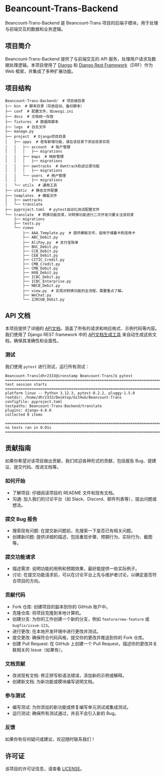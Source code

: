 # Beancount-Trans-Backend

Beancount-Trans-Backend 是 Beancount-Trans 项目的后端子模块，用于处理与前端交互的数据和业务逻辑。

## 项目简介

Beancount-Trans-Backend 提供了与前端交互的 API 服务，处理用户请求及数据处理逻辑。本项目使用了 [Django](https://www.django-rest-framework.org/) 和 [Django Rest Framework](https://www.django-rest-framework.org/)（DRF）作为 Web 框架，并集成了多种扩展功能。

## 项目结构

```shell
Beancount-Trans-Backend/  # 项目根目录
├── bin  # 脚本目录（存放启动、备份脚本）
├── conf  # 配置文件，如uwsgi.ini
├── docs  # 文档统一存放
├── fixtures  # 数据库脚本
├── logs  # 日志文件
├── manage.py
├── project  # Django项目目录
│   ├── apps  # 若有新增功能，请在该目录下添加目录实现
│   │   ├── account  # 账户管理
│   │   │   ├── migrations
│   │   ├── maps  # 映射管理
│   │   │   ├── migrations
│   │   ├── owntracks  # Owntrack轨迹记录功能
│   │   │   ├── migrations
│   │   └── users  # 用户管理
│   │       ├── migrations
│   └── utils  # 通用工具
├── static  # 静态文件配置
├── templates  # 模板文件
│   ├── owntracks
│   └── translate
├── pyproject.toml  # pytest自动化测试配置文件
└── translate  # 转换功能目录，对转换功能进行二次开发只要关注该目录
    ├── migrations
    ├── tests.py
    └── views
        ├── AAA_Template.py  # 提供模板文件，适用于储蓄卡和信用卡
        ├── ABC_Debit.py
        ├── AliPay.py  # 支付宝账单
        ├── BOC_Debit.py
        ├── CCB_Debit.py
        ├── CEB_Debit.py
        ├── CITIC_Credit.py
        ├── CMB_Credit.py
        ├── CMB_Debit.py
        ├── HXB_Debit.py
        ├── ICBC_Debit.py
        ├── ICBC_Enterprise.py
        ├── NBCB_Debit.py
        ├── view.py  # 实现对转换功能的全流程，需要重点了解。
        ├── WeChat.py
        └── ZJRCUB_Debit.py
```

## API 文档

本项目提供了详细的 [API文档](https://trans.dhr2333.cn/docs/)，涵盖了所有的请求和响应格式、示例代码等内容。我们使用了 Django REST framework 中的 [API文档生成工具](https://www.django-rest-framework.org/topics/documenting-your-api/#third-party-packages-for-openapi-support) 来自动生成这些文档，确保其准确性和全面性。

### 测试

我们使用 `pytest` 进行测试，运行所有测试：

```shell
Beancount-Trans[dhr2333@ironstamp Beancount-Trans]$ pytest
================================================================================================================= test session starts =================================================================================================================
platform linux -- Python 3.12.3, pytest-8.2.2, pluggy-1.5.0
rootdir: /home/dhr2333/Desktop/GitHub/Beancount-Trans
configfile: pyproject.toml
testpaths: Beancount-Trans-Backend/translate
plugins: django-4.8.0
collected 0 items

================================================================================================================ no tests ran in 0.01s ================================================================================================================
```

## 贡献指南

如果你希望对该项目做出贡献，我们欢迎各种形式的贡献，包括报告 Bug、提建议、提交代码、改进文档等。

### 如何开始

- 了解项目: 仔细阅读项目的 README 文件和现有文档。
- 沟通: 加入我们的讨论平台（如 Slack、Discord、邮件列表等），提出问题或想法。

### 提交 Bug 报告

- 搜索现有问题: 在提交新问题前，先搜索一下是否已有相关问题。
- 创建新问题: 提供详细的描述，包括重现步骤、预期行为、实际行为、截图等。

### 提交功能请求

- 描述需求: 说明功能的用例和预期效果，最好能提供一些实际例子。
- 讨论: 在提交功能请求前，可以在讨论平台上先与维护者讨论，以确定是否符合项目的方向。

### 贡献代码

- Fork 仓库: 创建项目的副本到你的 GitHub 账户中。
- 克隆仓库: 将项目克隆到本地计算机。
- 创建分支: 为你的工作创建一个新的分支，例如 `feature/new-feature` 或 `bugfix/issue-123`。
- 进行更改: 在本地开发环境中进行更改并测试。
- 提交更改: 确保符合代码风格，提交你的更改并推送到你的 Fork 仓库。
- 创建 Pull Request: 在 GitHub 上创建一个 Pull Request，描述你的更改并关联相关的 Issue（如果有）。

### 文档贡献

- 改进现有文档: 修正拼写和语法错误，添加新的示例或解释。
- 创建新文档: 为新功能或模块编写说明文档。

### 参与测试

- 编写测试: 为你添加的新功能或修复编写单元测试或集成测试。
- 运行测试: 确保所有测试通过，并且不会引入新的 Bug。

### 反馈

如果你有任何疑问或建议，欢迎随时联系我们！

## 许可证

该项目的许可证信息，请查看 [LICENSE](https://github.com/dhr2333/Beancount-Trans-Backend/blob/main/LICENSE.txt)。
